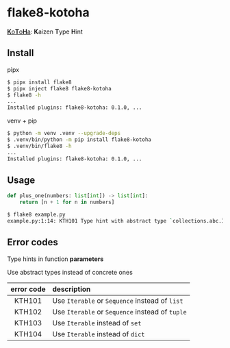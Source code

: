 # flake8-kotoha

[**K**o**T**o**H**a](https://millionlive-theaterdays.idolmaster-official.jp/idol/kotoha/): **K**aizen **T**ype **H**int

## Install

pipx

```sh
$ pipx install flake8
$ pipx inject flake8 flake8-kotoha
$ flake8 -h
...
Installed plugins: flake8-kotoha: 0.1.0, ...
```

venv + pip

```sh
$ python -m venv .venv --upgrade-deps
$ .venv/bin/python -m pip install flake8-kotoha
$ .venv/bin/flake8 -h
...
Installed plugins: flake8-kotoha: 0.1.0, ...
```

## Usage

```python
def plus_one(numbers: list[int]) -> list[int]:
    return [n + 1 for n in numbers]
```

```sh
$ flake8 example.py
example.py:1:14: KTH101 Type hint with abstract type `collections.abc.Iterable` or `collections.abc.Sequence`, instead of concrete type `list`
```

## Error codes

Type hints in function **parameters**

Use abstract types instead of concrete ones

| error code | description |
|:----:|:------------|
| KTH101 | Use `Iterable` or `Sequence` instead of `list` |
| KTH102 | Use `Iterable` or `Sequence` instead of `tuple` |
| KTH103 | Use `Iterable` instead of `set` |
| KTH104 | Use `Iterable` instead of `dict` |
